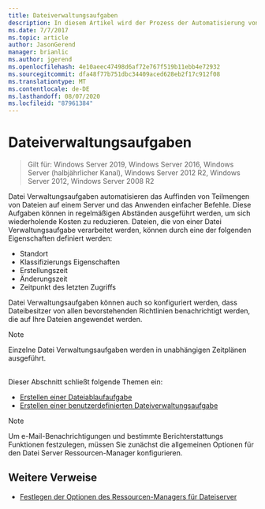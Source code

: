 ```yaml
---
title: Dateiverwaltungsaufgaben
description: In diesem Artikel wird der Prozess der Automatisierung von Datei Verwaltungsaufgaben beschrieben.
ms.date: 7/7/2017
ms.topic: article
author: JasonGerend
manager: brianlic
ms.author: jgerend
ms.openlocfilehash: 4e10aeec47498d6af72e767f519b11ebb4e72932
ms.sourcegitcommit: dfa48f77b751dbc34409aced628eb2f17c912f08
ms.translationtype: MT
ms.contentlocale: de-DE
ms.lasthandoff: 08/07/2020
ms.locfileid: "87961384"
---
```

# <a name="file-management-tasks"></a>Dateiverwaltungsaufgaben

> Gilt für: Windows Server 2019, Windows Server 2016, Windows Server (halbjährlicher Kanal), Windows Server 2012 R2, Windows Server 2012, Windows Server 2008 R2

Datei Verwaltungsaufgaben automatisieren das Auffinden von Teilmengen von Dateien auf einem Server und das Anwenden einfacher Befehle. Diese Aufgaben können in regelmäßigen Abständen ausgeführt werden, um sich wiederholende Kosten zu reduzieren. Dateien, die von einer Datei Verwaltungsaufgabe verarbeitet werden, können durch eine der folgenden Eigenschaften definiert werden:

-   Standort
-   Klassifizierungs Eigenschaften
-   Erstellungszeit
-   Änderungszeit
-   Zeitpunkt des letzten Zugriffs

Datei Verwaltungsaufgaben können auch so konfiguriert werden, dass Dateibesitzer von allen bevorstehenden Richtlinien benachrichtigt werden, die auf Ihre Dateien angewendet werden.

> [!Note]
> Einzelne Datei Verwaltungsaufgaben werden in unabhängigen Zeitplänen ausgeführt.

<br />
Dieser Abschnitt schließt folgende Themen ein:

-   [Erstellen einer Dateiablaufaufgabe](create-file-expiration-task.md)
-   [Erstellen einer benutzerdefinierten Dateiverwaltungsaufgabe](create-custom-file-management-task.md)

> [!Note]
> Um e-Mail-Benachrichtigungen und bestimmte Berichterstattungs Funktionen festzulegen, müssen Sie zunächst die allgemeinen Optionen für den Datei Server Ressourcen-Manager konfigurieren.

## <a name="additional-references"></a>Weitere Verweise

-   [Festlegen der Optionen des Ressourcen-Managers für Dateiserver](setting-file-server-resource-manager-options.md)


